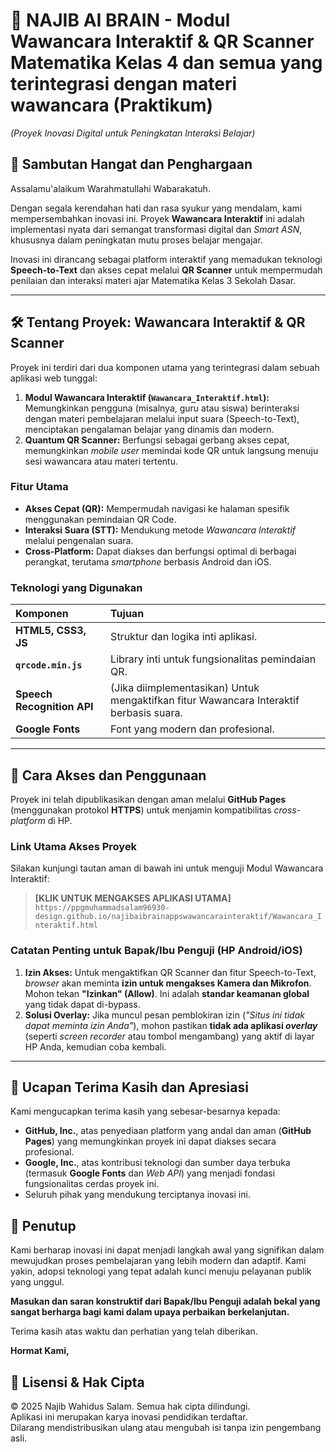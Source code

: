 # 🌟 NAJIB AI BRAIN - Modul Wawancara Interaktif & QR Scanner Matematika Kelas 4 dan semua yang terintegrasi dengan materi wawancara (Praktikum)
*(Proyek Inovasi Digital untuk Peningkatan Interaksi Belajar)*

## 🙏 Sambutan Hangat dan Penghargaan

Assalamu'alaikum Warahmatullahi Wabarakatuh.

Dengan segala kerendahan hati dan rasa syukur yang mendalam, kami mempersembahkan inovasi ini. Proyek **Wawancara Interaktif** ini adalah implementasi nyata dari semangat transformasi digital dan *Smart ASN*, khususnya dalam peningkatan mutu proses belajar mengajar.

Inovasi ini dirancang sebagai platform interaktif yang memadukan teknologi **Speech-to-Text** dan akses cepat melalui **QR Scanner** untuk mempermudah penilaian dan interaksi materi ajar Matematika Kelas 3 Sekolah Dasar.

---

## 🛠️ Tentang Proyek: Wawancara Interaktif & QR Scanner

Proyek ini terdiri dari dua komponen utama yang terintegrasi dalam sebuah aplikasi web tunggal:

1.  **Modul Wawancara Interaktif (`Wawancara_Interaktif.html`):** Memungkinkan pengguna (misalnya, guru atau siswa) berinteraksi dengan materi pembelajaran melalui input suara (Speech-to-Text), menciptakan pengalaman belajar yang dinamis dan modern.
2.  **Quantum QR Scanner:** Berfungsi sebagai gerbang akses cepat, memungkinkan *mobile user* memindai kode QR untuk langsung menuju sesi wawancara atau materi tertentu.

### Fitur Utama

* **Akses Cepat (QR):** Mempermudah navigasi ke halaman spesifik menggunakan pemindaian QR Code.
* **Interaksi Suara (STT):** Mendukung metode *Wawancara Interaktif* melalui pengenalan suara.
* **Cross-Platform:** Dapat diakses dan berfungsi optimal di berbagai perangkat, terutama *smartphone* berbasis Android dan iOS.

### Teknologi yang Digunakan

| Komponen | Tujuan |
| :--- | :--- |
| **HTML5, CSS3, JS** | Struktur dan logika inti aplikasi. |
| **`qrcode.min.js`** | Library inti untuk fungsionalitas pemindaian QR. |
| **Speech Recognition API** | (Jika diimplementasikan) Untuk mengaktifkan fitur Wawancara Interaktif berbasis suara. |
| **Google Fonts** | Font yang modern dan profesional. |

---

## 🚀 Cara Akses dan Penggunaan

Proyek ini telah dipublikasikan dengan aman melalui **GitHub Pages** (menggunakan protokol **HTTPS**) untuk menjamin kompatibilitas *cross-platform* di HP.

### Link Utama Akses Proyek

Silakan kunjungi tautan aman di bawah ini untuk menguji Modul Wawancara Interaktif:

> **[KLIK UNTUK MENGAKSES APLIKASI UTAMA]**
> `https://ppgmuhammadsalam96930-design.github.io/najibaibrainappswawancarainteraktif/Wawancara_Interaktif.html`

### Catatan Penting untuk Bapak/Ibu Penguji (HP Android/iOS)

1.  **Izin Akses:** Untuk mengaktifkan QR Scanner dan fitur Speech-to-Text, *browser* akan meminta **izin untuk mengakses Kamera dan Mikrofon**. Mohon tekan **"Izinkan" (Allow)**. Ini adalah **standar keamanan global** yang tidak dapat di-bypass.
2.  **Solusi Overlay:** Jika muncul pesan pemblokiran izin (*"Situs ini tidak dapat meminta izin Anda"*), mohon pastikan **tidak ada aplikasi *overlay*** (seperti *screen recorder* atau tombol mengambang) yang aktif di layar HP Anda, kemudian coba kembali.

---

## 🙏 Ucapan Terima Kasih dan Apresiasi

Kami mengucapkan terima kasih yang sebesar-besarnya kepada:

* **GitHub, Inc.**, atas penyediaan platform yang andal dan aman (**GitHub Pages**) yang memungkinkan proyek ini dapat diakses secara profesional.
* **Google, Inc.**, atas kontribusi teknologi dan sumber daya terbuka (termasuk **Google Fonts** dan *Web API*) yang menjadi fondasi fungsionalitas cerdas proyek ini.
* Seluruh pihak yang mendukung terciptanya inovasi ini.

## 🤝 Penutup

Kami berharap inovasi ini dapat menjadi langkah awal yang signifikan dalam mewujudkan proses pembelajaran yang lebih modern dan adaptif. Kami yakin, adopsi teknologi yang tepat adalah kunci menuju pelayanan publik yang unggul.

**Masukan dan saran konstruktif dari Bapak/Ibu Penguji adalah bekal yang sangat berharga bagi kami dalam upaya perbaikan berkelanjutan.**

Terima kasih atas waktu dan perhatian yang telah diberikan.

**Hormat Kami,**

## 🏁 Lisensi & Hak Cipta
© 2025 Najib Wahidus Salam. Semua hak cipta dilindungi.  
Aplikasi ini merupakan karya inovasi pendidikan terdaftar.  
Dilarang mendistribusikan ulang atau mengubah isi tanpa izin pengembang asli.

